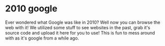 # 2010 google
Ever wondered what Google was like in 2010? Well now you can browse the web with it!
We utilized some stuff to see websites in the past, grab it's source code and upload it here for you to use!
This is fun to mess around with as it's google from a while ago.

